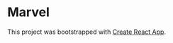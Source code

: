 # Marvel

This project was bootstrapped with [Create React App](https://github.com/facebook/create-react-app).
